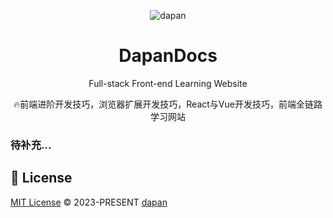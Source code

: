 <p align="center">
<img  alt="dapan" src="https://skillgroup.cn/logo.svg" style="max-width: 200px; height: auto;" />
</p>

<h1 align="center">
DapanDocs
</h1>

<p align="center">
Full-stack Front-end Learning Website
</p>

<p align="center">
🔥前端进阶开发技巧，浏览器扩展开发技巧，React与Vue开发技巧，前端全链路学习网站
</p>

### 待补充...

## 📄 License

[MIT License](https://github.com/dapandocs/danpan-docs/blob/master/LICENSE) © 2023-PRESENT [dapan](https://github.com/dapandocs)
